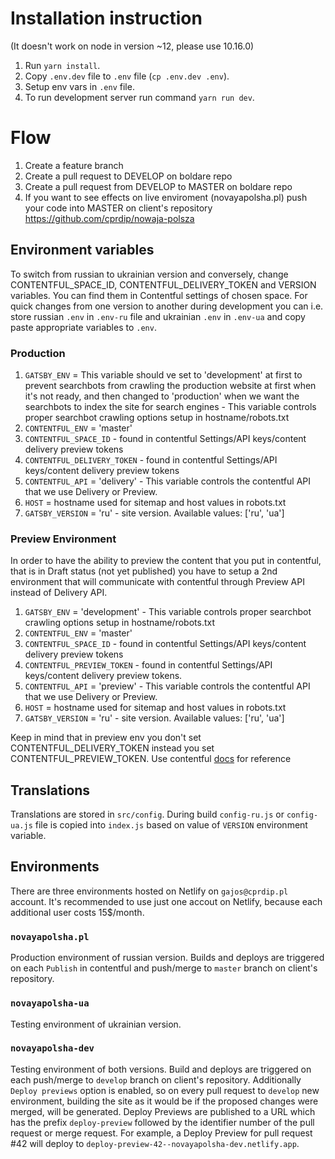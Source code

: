 # Installation instruction

(It doesn't work on node in version ~12, please use 10.16.0)

1. Run `yarn install`.
2. Copy `.env.dev` file to `.env` file (`cp .env.dev .env`).
3. Setup env vars in `.env` file.
4. To run development server run command `yarn run dev`.

# Flow

1. Create a feature branch
2. Create a pull request to DEVELOP on boldare repo
3. Create a pull request from DEVELOP to MASTER on boldare repo
4. If you want to see effects on live enviroment (novayapolsha.pl) push your code into MASTER on client's repository https://github.com/cprdip/nowaja-polsza

## Environment variables

To switch from russian to ukrainian version and conversely, change CONTENTFUL_SPACE_ID, CONTENTFUL_DELIVERY_TOKEN and VERSION variables. You can find them in Contentful settings of chosen space. For quick changes from one version to another during development you can i.e. store russian `.env` in `.env-ru` file and ukrainian `.env` in `.env-ua` and copy paste appropriate variables to `.env`.

### Production

1. `GATSBY_ENV` = This variable should ve set to 'development' at first to prevent searchbots from crawling the production website at first when it's not ready, and then changed to 'production' when we want the searchbots to index the site for search engines - This variable controls proper searchbot crawling options setup in hostname/robots.txt
2. `CONTENTFUL_ENV` = 'master'
3. `CONTENTFUL_SPACE_ID` - found in contentful Settings/API keys/content delivery preview tokens
4. `CONTENTFUL_DELIVERY_TOKEN` - found in contentful Settings/API keys/content delivery preview tokens
5. `CONTENTFUL_API` = 'delivery' - This variable controls the contentful API that we use Delivery or Preview.
6. `HOST` = hostname used for sitemap and host values in robots.txt
7. `GATSBY_VERSION` = 'ru' - site version. Available values: ['ru', 'ua']

### Preview Environment

In order to have the ability to preview the content that you put in contentful, that is in Draft status (not yet published) you have to setup a 2nd environment that will communicate with contentful through Preview API instead of Delivery API.

1. `GATSBY_ENV` = 'development' - This variable controls proper searchbot crawling options setup in hostname/robots.txt
2. `CONTENTFUL_ENV` = 'master'
3. `CONTENTFUL_SPACE_ID` - found in contentful Settings/API keys/content delivery preview tokens
4. `CONTENTFUL_PREVIEW_TOKEN` - found in contentful Settings/API keys/content delivery preview tokens.
5. `CONTENTFUL_API` = 'preview' - This variable controls the contentful API that we use Delivery or Preview.
6. `HOST` = hostname used for sitemap and host values in robots.txt
7. `GATSBY_VERSION` = 'ru' - site version. Available values: ['ru', 'ua']

Keep in mind that in preview env you don't set CONTENTFUL_DELIVERY_TOKEN instead you set CONTENTFUL_PREVIEW_TOKEN. Use contentful [docs](https://www.contentful.com/developers/docs/references/content-preview-api/#/introduction/preview-api-authentication) for reference

## Translations

Translations are stored in `src/config`. During build `config-ru.js` or `config-ua.js` file is copied into `index.js` based on value of `VERSION` environment variable.

## Environments

There are three environments hosted on Netlify on `gajos@cprdip.pl` account. It's recommended to use just one accout on Netlify, because each additional user costs 15\$/month.

### `novayapolsha.pl`

Production environment of russian version. Builds and deploys are triggered on each `Publish` in contentful and push/merge to `master` branch on client's repository.

### `novayapolsha-ua`

Testing environment of ukrainian version.

### `novayapolsha-dev`

Testing environment of both versions. Build and deploys are triggered on each push/merge to `develop` branch on client's repository. Additionally `Deploy previews` option is enabled, so on every pull request to `develop` new environment, building the site as it would be if the proposed changes were merged, will be generated. Deploy Previews are published to a URL which has the prefix `deploy-preview` followed by the identifier number of the pull request or merge request. For example, a Deploy Preview for pull request #42 will deploy to `deploy-preview-42--novayapolsha-dev.netlify.app`.
